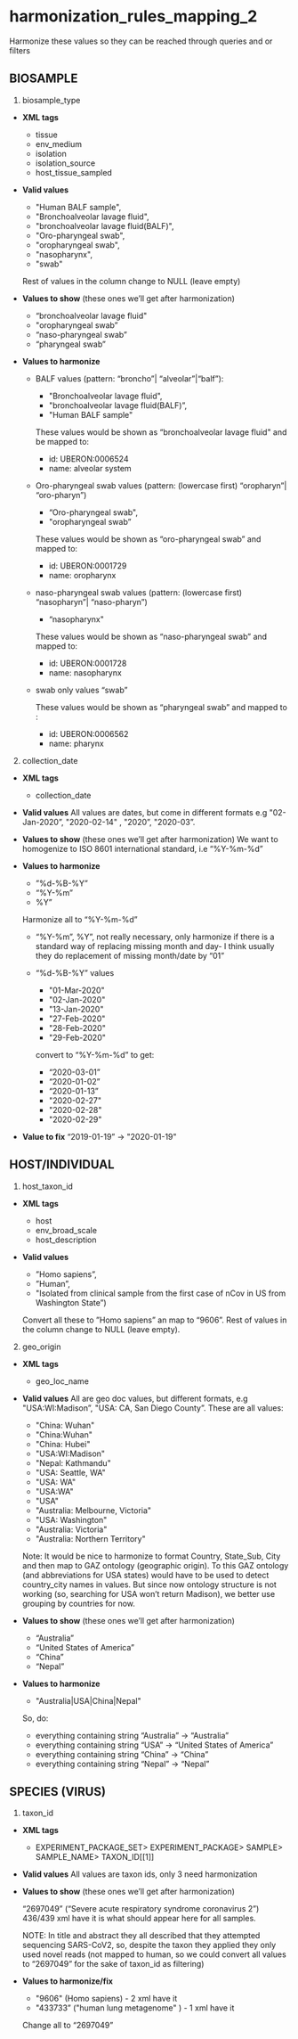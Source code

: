 # harmonization_rules_mapping_2
Harmonize these values so they can be reached through queries and or filters

## BIOSAMPLE 

1. biosample_type
* **XML tags**
  * tissue
  * env_medium
  * isolation
  * isolation_source
  * host_tissue_sampled

* **Valid values**
  * "Human BALF sample", 
  * "Bronchoalveolar lavage fluid", 
  * "bronchoalveolar lavage fluid(BALF)", 
  * "Oro-pharyngeal swab", 
  * "oropharyngeal swab",  
  * "nasopharynx",  
  * "swab"

  Rest of values in the column change to NULL (leave empty)

* **Values to show** (these ones we’ll get after harmonization)
  * “bronchoalveolar lavage fluid" 
  * "oropharyngeal swab” 
  * “naso-pharyngeal swab”
  * “pharyngeal swab”

* **Values to harmonize**
  * BALF values (pattern: “broncho”| “alveolar”|“balf”):
    * "Bronchoalveolar lavage fluid", 
    * "bronchoalveolar lavage fluid(BALF)”, 
    * "Human BALF sample"

    These values would be shown as “bronchoalveolar lavage fluid"  and be mapped to:
    * id: UBERON:0006524
    * name: alveolar system

  * Oro-pharyngeal swab values (pattern: (lowercase first) “oropharyn”| “oro-pharyn”)
    * “Oro-pharyngeal swab", 
    * "oropharyngeal swab” 

    These values would be shown as “oro-pharyngeal swab” and mapped to:
    * id: UBERON:0001729
    * name: oropharynx

  * naso-pharyngeal swab values (pattern: (lowercase first) “nasopharyn”| “naso-pharyn”)
    * “nasopharynx" 

    These values would be shown as “naso-pharyngeal swab” and mapped to:
    * id: UBERON:0001728
    * name: nasopharynx

  * swab only values “swab”  

    These values would be shown as “pharyngeal swab” and mapped  to :
    * id: UBERON:0006562
    * name: pharynx

2. collection_date

* **XML tags**
  * collection_date 

* **Valid values**
  All values are dates, but come in different formats e.g "02-Jan-2020”, "2020-02-14" , "2020”, "2020-03”. 

* **Values to show** (these ones we’ll get after harmonization)
  We want to homogenize to ISO 8601 international standard, i.e “%Y-%m-%d” 

* **Values to harmonize**
  * ”%d-%B-%Y” 
  * “%Y-%m” 
  * %Y”

  Harmonize all to “%Y-%m-%d”

  * “%Y-%m”, %Y”, not really necessary, only harmonize if there is a standard way of replacing missing month and day- I think usually they do replacement of missing month/date by “01”

  * “%d-%B-%Y” values 
    * "01-Mar-2020"
    * "02-Jan-2020"
    * "13-Jan-2020"
    * "27-Feb-2020"
    * "28-Feb-2020"
    * "29-Feb-2020"

    convert to “%Y-%m-%d” to get:
    * “2020-03-01”
    * “2020-01-02”
    * “2020-01-13”
    * "2020-02-27"
    * "2020-02-28"
    * "2020-02-29"

* **Value to fix**
  “2019-01-19” ->  "2020-01-19" 

## HOST/INDIVIDUAL

1. host_taxon_id 
 
* **XML tags**
  * host
  * env_broad_scale
  * host_description

* **Valid values**
  * ”Homo sapiens”, 
  * ”Human”, 
  * "Isolated from clinical sample from the first case of nCov in US from Washington State”)  

  Convert all these to ”Homo sapiens” an map to “9606”.
  Rest of values in the column change to NULL (leave empty).

2. geo_origin

* **XML tags**
  * geo_loc_name

* **Valid values**
   All are geo doc values, but different formats, e.g "USA:WI:Madison”, "USA: CA, San Diego County”.
   These are all values:
     * "China: Wuhan"                  
     * "China:Wuhan"   
     * "China: Hubei"                  
     * "USA:WI:Madison"                 
     * "Nepal: Kathmandu"              
     * "USA: Seattle, WA"              
     * "USA: WA"                       
     * "USA:WA"                         
     * "USA"                           
     * "Australia: Melbourne, Victoria"         
     * "USA: Washington"                
     * "Australia: Victoria"           
     * "Australia: Northern Territory" 

   Note: It would be nice to harmonize to format Country, State_Sub, City and then map to GAZ ontology (geographic origin). To this GAZ ontology (and abbreviations for USA states) would have to be used to detect country_city names in values. But since now ontology structure is not working (so, searching for USA won’t return Madison), we better use grouping by countries for now.

* **Values to show**  (these ones we’ll get after harmonization)
  * “Australia”
  * “United States of America”
  * “China”
  * “Nepal”

* **Values to harmonize** 
  * "Australia|USA|China|Nepal"

  So, do:
  * everything containing string “Australia” ->  “Australia”
  * everything containing string “USA” ->  “United States of America”
  * everything containing string “China” ->  “China”
  * everything containing string “Nepal” ->  “Nepal”

## SPECIES (VIRUS)

1. taxon_id

* **XML tags**
  * EXPERIMENT_PACKAGE_SET> EXPERIMENT_PACKAGE> SAMPLE> SAMPLE_NAME> TAXON_ID[[1]]
    
* **Valid values**
  All values are taxon ids, only 3 need harmonization

* **Values to show** (these ones we’ll get after harmonization)
  
  “2697049” (“Severe acute respiratory syndrome coronavirus 2”) 436/439 xml have it  is what should appear here for all samples.
  
  NOTE: In title and abstract they all described that they attempted sequencing SARS-CoV2, so, despite the taxon they applied they only used novel reads (not mapped to human, so we could convert all values to “2697049” for the sake of taxon\_id as filtering)

* **Values to harmonize/fix**
  * "9606"  (Homo sapiens) - 2 xml have it
  * "433733” ("human lung metagenome" ) - 1 xml have it

  Change all to “2697049”
